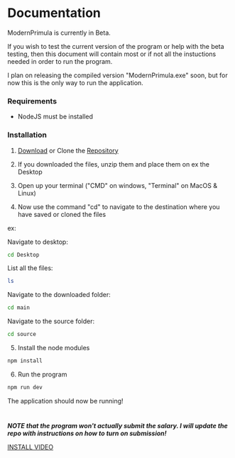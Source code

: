 
# Documentation

ModernPrimula is currently in Beta.

If you wish to test the current version of the program or help with the beta testing, then this document will contain most or if not all the instuctions needed in order to run the program.

I plan on releasing the compiled version "ModernPrimula.exe" soon, but for now this is the only way to run the application.

### Requirements

- NodeJS must be installed

### Installation

1. [Download](https://github.com/archways404/modernprimulaapp/archive/refs/heads/main.zip) or Clone the [Repository](https://github.com/archways404/modernprimulaapp)

2. If you downloaded the files, unzip them and place them on ex the Desktop

3. Open up your terminal ("CMD" on windows, "Terminal" on MacOS & Linux)

4. Now use the command "cd" to navigate to the destination where you have saved or cloned the files

ex:

Navigate to desktop:

```bash
cd Desktop
```

List all the files:

```bash
ls
```

Navigate to the downloaded folder:

```bash
cd main
```

Navigate to the source folder:

```bash
cd source
```

5. Install the node modules

```bash
npm install
```

6. Run the program

```bash
npm run dev
```

The application should now be running!

#

***NOTE that the program won't actually submit the salary. I will update the repo with instructions on how to turn on submission!***

[INSTALL VIDEO](https://drive.google.com/file/d/1O3tFHcgZIbvAfvvdKWqfjVGjj_zfxrmB/view?usp=sharing)
